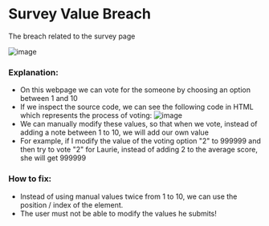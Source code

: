 # Survey Value Breach
The breach related to the survey page

![image](https://user-images.githubusercontent.com/36443074/145009041-8f77382d-baf0-425d-ba59-621f9d5cc48f.png)

### Explanation:
- On this webpage we can vote for the someone by choosing an option between 1 and 10
- If we inspect the source code, we can see the following code in HTML which represents the process of voting:
    ![image](https://user-images.githubusercontent.com/36443074/145009298-3733b978-5a20-4204-9676-e75b4edf851b.png)
- We can manually modify these values, so that when we vote, instead of adding a note between 1 to 10, we will add our own value
- For example, if I modify the value of the voting option "2" to 999999 and then try to vote "2" for Laurie, instead of adding 2 to the average score, she will get 999999

### How to fix:
- Instead of using manual values twice from 1 to 10, we can use the position / index of the element.
- The user must not be able to modify the values he submits!



